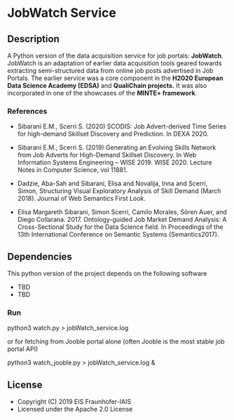 # JobWatch Service

## Description
A Python version of the data acquisition service for job portals: **JobWatch**.
JobWatch is an adaptation of earlier data acquisition tools geared towards extracting semi-structured data from online job posts advertised in Job Portals. 
The earlier service was a core component in the **H2020 European Data Science Academy (EDSA)** and **QualiChain projects.**
It was also incorporated in one of the showcases of the **MINTE+ framework**.
### References
* Sibarani E.M., Scerri S. (2020) SCODIS: Job Advert-derived Time Series for high-demand Skillset Discovery and Prediction. In DEXA 2020.

* Sibarani E.M., Scerri S. (2019) Generating an Evolving Skills Network from Job Adverts for High-Demand Skillset Discovery. In Web Information Systems Engineering – WISE 2019. WISE 2020. Lecture Notes in Computer Science, vol 11881. 

* Dadzie, Aba-Sah and Sibarani, Elisa and Novalija, Inna and Scerri, Simon, Structuring Visual Exploratory Analysis of Skill Demand (March 2018). Journal of Web Semantics First Look. 

* Elisa Margareth Sibarani, Simon Scerri, Camilo Morales, Sören Auer, and Diego Collarana. 2017. Ontology-guided Job Market Demand Analysis: A Cross-Sectional Study for the Data Science field. In Proceedings of the 13th International Conference on Semantic Systems (Semantics2017). 

## Dependencies
This python version of the project depends on the following software

* TBD
* TBD

### Run
python3 watch.py > jobWatch_service.log 

or for fetching from Jooble portal alone (often Jooble is the most stable job portal API)

python3 watch_jooble.py > jobWatch_service.log &

## License

* Copyright (C) 2019 EIS Fraunhofer-IAIS
* Licensed under the Apache 2.0 License

